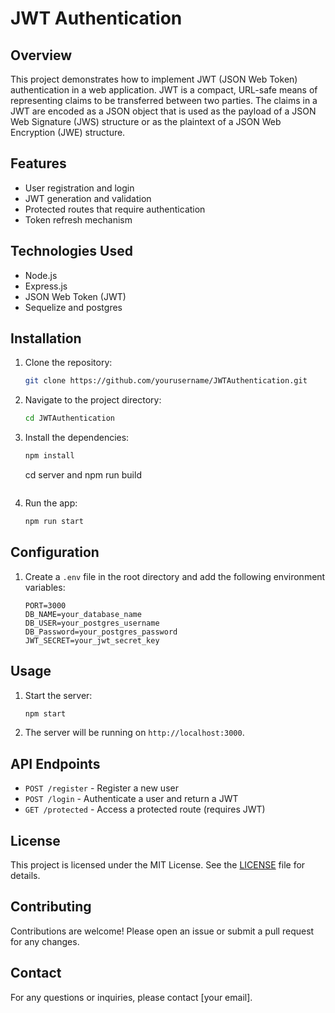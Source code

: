# JWT Authentication

## Overview
This project demonstrates how to implement JWT (JSON Web Token) authentication in a web application. JWT is a compact, URL-safe means of representing claims to be transferred between two parties. The claims in a JWT are encoded as a JSON object that is used as the payload of a JSON Web Signature (JWS) structure or as the plaintext of a JSON Web Encryption (JWE) structure.

## Features
- User registration and login
- JWT generation and validation
- Protected routes that require authentication
- Token refresh mechanism

## Technologies Used
- Node.js
- Express.js
- JSON Web Token (JWT)
- Sequelize and postgres

## Installation
1. Clone the repository:
    ```sh
    git clone https://github.com/yourusername/JWTAuthentication.git
    ```
2. Navigate to the project directory:
    ```sh
    cd JWTAuthentication
    ```
3. Install the dependencies:
    ```sh
    npm install
    ```
    cd server and npm run build
    ```
4. Run the app:
    ```sh
    npm run start

## Configuration
1. Create a `.env` file in the root directory and add the following environment variables:
    ```env
    PORT=3000
    DB_NAME=your_database_name
    DB_USER=your_postgres_username
    DB_Password=your_postgres_password
    JWT_SECRET=your_jwt_secret_key
    ```

## Usage
1. Start the server:
    ```sh
    npm start
    ```
2. The server will be running on `http://localhost:3000`.

## API Endpoints
- `POST /register` - Register a new user
- `POST /login` - Authenticate a user and return a JWT
- `GET /protected` - Access a protected route (requires JWT)

## License
This project is licensed under the MIT License. See the [LICENSE](LICENSE) file for details.

## Contributing
Contributions are welcome! Please open an issue or submit a pull request for any changes.

## Contact
For any questions or inquiries, please contact [your email].

